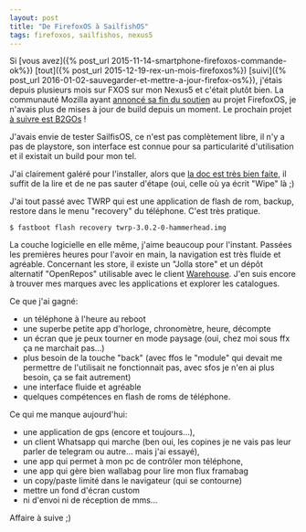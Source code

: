 ```yaml
---
layout: post
title: "De FirefoxOS à SailfishOS"
tags: firefoxos, sailfishos, nexus5
---
```


Si [vous avez]({% post_url 2015-11-14-smartphone-firefoxos-commande-ok%}) [tout]({% post_url 2015-12-19-rex-un-mois-firefoxos%}) [suivi]({% post_url 2016-01-02-sauvegarder-et-mettre-a-jour-firefox-os%}), j'étais depuis plusieurs mois sur FXOS sur mon Nexus5 et c'était plutôt bien. La communauté Mozilla ayant [annoncé sa fin du soutien](https://firefoxos.mozfr.org/post/2016/02/Firefox-OS-passe-des-smartphones-aux-objets-connectes) au projet FirefoxOS, je n'avais plus de mises à jour de build depuis un moment. Le prochain projet [à suivre est B2GOs](https://firefoxos.mozfr.org/post/2016/06/B2G-OS-pour-smartphones-c-est-votre-moment) !

J'avais envie de tester SailfisOS, ce n'est pas complètement libre, il n'y a pas de playstore, son interface est connue pour sa particularité d'utilisation et il existait un build pour mon tel.

J'ai clairement galéré pour l'installer, alors que [la doc est très bien faite](https://wiki.merproject.org/wiki/Adaptations/libhybris/Install_SailfishOS_for_hammerhead#Steps_to_install), il suffit de la lire et de ne pas sauter d'étape (oui, celle où ya écrit "Wipe" là ;)

J'ai tout passé avec TWRP qui est une application de flash de rom, backup, restore dans le menu "recovery" du téléphone. C'est très pratique.
```
$ fastboot flash recovery twrp-3.0.2-0-hammerhead.img
```

La couche logicielle en elle même, j'aime beaucoup pour l'instant. Passées les premières heures pour l'avoir en main, la navigation est très fluide et agréable. Concernant les store, il existe un "Jolla store" et un dépôt alternatif "OpenRepos" utilisable avec le client [Warehouse](https://openrepos.net/content/basil/warehouse). J'en suis encore à trouver mes marques avec les applications et explorer les catalogues.

Ce que j'ai gagné:

* un téléphone à l'heure au reboot
* une superbe petite app d'horloge, chronomètre, heure, décompte
* un écran que je peux tourner en mode paysage (oui, chez moi sous ffx ça ne marchait pas...)
* plus besoin de la touche "back" (avec ffos le "module" qui devait me permettre de l'utilisait ne fonctionnait pas, avec sfos je n'en ai plus besoin, ça se fait autrement)
* une interface fluide et agréable
* quelques compétences en flash de roms de téléphone.

Ce qui me manque aujourd'hui:

* une application de gps (encore et toujours...),
* un client Whatsapp qui marche (ben oui, les copines je ne vais pas leur parler de telegram ou autre... mais j'ai essayé),
* une app qui permet à mon pc de contrôler mon téléphone,
* une app qui gère bien wallabag pour lire mon flux framabag
* un copy/paste limité dans le navigateur (qui se contourne)
* mettre un fond d'écran custom
* ni d'envoi ni de réception de mms...


Affaire à suive ;)

